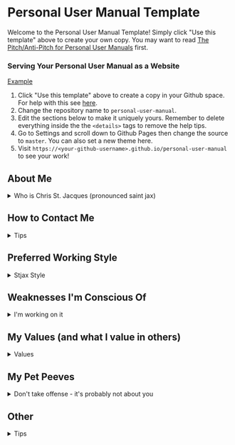 # Personal User Manual Template

Welcome to the Personal User Manual Template! Simply click "Use this template" above to create your own copy. You may want to read [The Pitch/Anti-Pitch for Personal User Manuals](https://medium.com/@caminmccluskey/personal-user-manuals-the-good-the-bad-and-the-template-7b80db5044ea) first.

### Serving Your Personal User Manual as a Website

[Example](https://camin-mccluskey.github.io/Personal-User-Manual)

1. Click "Use this template" above to create a copy in your Github space. For help with this see [here](https://docs.github.com/en/github/creating-cloning-and-archiving-repositories/creating-a-repository-from-a-template).
2. Change the repository name to `personal-user-manual`.
3. Edit the sections below to make it uniquely yours. Remember to delete everything inside the the `<details>` tags to remove the help tips.
4. Go to Settings and scroll down to Github Pages then change the source to `master`. You can also set a new theme here.
5. Visit `https://<your-github-username>.github.io/personal-user-manual` to see your work!

## About Me


<details>
    <summary>Who is Chris St. Jacques (pronounced saint jax)</summary>
I am a UCLA grad with an engineering background who has made the transition into Product Management. I have worked in the worlds of e-commerce, affiliate marketing, and have now ventured into Ed-Tech. I go by Chris or Stjax (pronounced saint jax)
</details>

## How to Contact Me


<details>
    <summary>Tips</summary>
    1. You can always reach me on Slack for anything quick
    2. If you want to connect, an impromptu Slack huddle or Zoom meeting works well
    3. For anything that needs a larger conversation, grab some time on my calendar. I do my best to keep it up to date
</details>

## Preferred Working Style


<details>
    <summary>Stjax Style</summary>
    - I see my team as a "team" - sports analogies will be used
    - I think like an engineer but have evolved into a product manager over time
    - When my coworkers look to me for help/support I prefer they lead with the problem not the potential solutions. Working out solutions is what I do best!
    - I love to talk through ideas out loud
    - Big on company culture
    - I believe my superpower is being able to communicate comfortably with engineers and business stakeholders
</details>

## Weaknesses I'm Conscious Of


<details>
    <summary>I'm working on it</summary>
    - I can get distracted by problems that are not urgent - they can't be that hard to fix right?!
    - I have strong feelings about engineering practices/principles that can leak out even now that I am no longer an engineer
    - 
</details>

## My Values (and what I value in others)


<details>
    <summary>Values</summary>
    - 
    -
    -
</details>


## My Pet Peeves


<details>
    <summary>Don't take offense - it's probably not about you</summary>
    - People who describe me in the "& team" bucket. Saying "manager name and team worked really hard on _____" is not good enough. Unless the team is > 5 people, use names.
    - 
</details>

## Other


<details>
    <summary>Tips</summary>
Optional Section: There are some sections that are deliberately omitted from this template, but which arguably should be here - depending on your role, how comfortable you are sharing with your team etc. You may want to include these or use them as inspiration for your own.

- "How I like my 1:1s" - This might be more relevant for managers to set expectations of their direct reports. Although direct reports certainly should have a say in how their 1:1s are structured
- "Quirks" - While this is a fun one, there is a temptation to hide behaviour here that probably should be worked on instead. Additionally, behaviour is complex, situation dependent and evolving. Stating you have a particular quirk makes it immutable and sets the expectation that you will always act like this. That said please feel free to include a section like this as it's a good icebreaker, and adds a personal touch. Just be aware that you might be unaware of some of your own "quirky" behaviour.
- "How to interpret my calendar" - If you're someone with wall to wall meetings every day it might be difficult for colleagues to find a good time to speak with you. If this is the case, then this section might be helpful to outline when you typically could make time for them.
- "What you can expect from me" - Another one that might be useful for line managers, career coaches and mentors more than ICs. You may want to use this to set expectations around how often you'll be scheduling catchups, how you share feedback and what sort of support you can offer.
</details>
